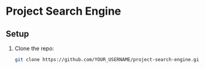 # Project Search Engine

## Setup
1. Clone the repo:
   ```bash
   git clone https://github.com/YOUR_USERNAME/project-search-engine.git
